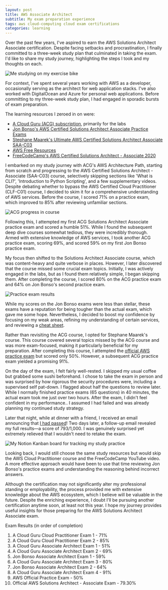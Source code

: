 ```yaml
---
layout: post
title: AWS Associate Architect
subtitle: My exam preparation experience
tags: aws cloud-computing cloud exam certifications
categories: learning
---
```


Over the past few years, I've aspired to earn the AWS Solutions Architect Associate certification. Despite facing setbacks and procrastination, I finally committed to a three-week study plan that culminated in taking the exam. I'd like to share my study journey, highlighting the steps I took and my thoughts on each.

<p class="center">
    <img src="{{site.baseurl}}/img/2023-07-16-aws-associate-architect/study.jpeg" alt="Me studying on my exercise bike" />
</p>

For context, I've spent several years working with AWS as a developer, occasionally serving as the architect for web application stacks. I've also worked with DigitalOcean and Azure for personal web applications. Before committing to my three-week study plan, I had engaged in sporadic bursts of exam preparation.

The learning resources I zeroed in on were:
- [A Cloud Guru (ACG) subscription](https://www.pluralsight.com/cloud-guru), primarily for the labs
- [Jon Bonso's AWS Certified Solutions Architect Associate Practice Exams](https://www.udemy.com/course/aws-certified-solutions-architect-associate-amazon-practice-exams-saa-c03/)
- [Stephane Maarek's Ultimate AWS Certified Solutions Architect Associate SAA-C03](https://www.udemy.com/course/aws-certified-solutions-architect-associate-saa-c03/)
- [AWS Free Resources](https://aws.amazon.com/certification/certified-solutions-architect-associate/)
- [FreeCodeCamp's AWS Certified Solutions Architect - Associate 2020](https://www.youtube.com/watch?v=Ia-UEYYR44s)

I embarked on my study journey with ACG's AWS Architecture Path, starting from scratch and progressing to the AWS Certified Solutions Architect - Associate (SAA-C03) course, selectively skipping sections like 'What is CLI?', 'Introduction to Python Scripting', and a few supplementary videos. Despite debating whether to bypass the AWS Certified Cloud Practitioner (CLF-C01) course, I decided to skim it for a comprehensive understanding of AWS services. Before the course, I scored 71% on a practice exam, which improved to 85% after reviewing unfamiliar sections.

<p class="center">
    <img src="{{site.baseurl}}/img/2023-07-16-aws-associate-architect/progress.jpeg" alt="ACG progress in course" />
</p>

Following this, I attempted my first ACG Solutions Architect Associate practice exam and scored a humble 51%. While I found the subsequent deep dive courses somewhat tedious, they were incredibly thorough. Armed with extensive knowledge of AWS services, I took another ACG practice exam, scoring 69%, and scored 59% on my first Jon Bonso practice exam.

My focus then shifted to the Solutions Architect Associate course, which was content-heavy and quite verbose in places. However, I later discovered that the course missed some crucial exam topics. Initially, I was actively engaged in the labs, but as I found them relatively simple, I began skipping them. After completing the course, I scored 80% on the ACG practice exam and 64% on Jon Bonso's second practice exam.

<p class="center">
    <img src="{{site.baseurl}}/img/2023-07-16-aws-associate-architect/result.jpeg" alt="Practice exam results" />
</p>

While my scores on the Jon Bonso exams were less than stellar, these exams have a reputation for being tougher than the actual exam, which gave me some hope. Nevertheless, I decided to boost my confidence by focusing on my weak areas, refining my understanding of certain services, and reviewing a [cheat sheet](https://www.stellexgroup.com/blog/aws-solutions-architect-associate-saa-c03-cheat-sheet).

Rather than revisiting the ACG course, I opted for Stephane Maarek's course. This course covered several topics missed by the ACG course and was more exam-focused, making it particularly beneficial for my preparation. After completing this course, I attempted the [official AWS practice exam](https://d1.awsstatic.com/training-and-certification/docs-sa-assoc/AWS-Certified-Solutions-Architect-Associate_Sample-Questions.pdf) but scored only 50%. However, a subsequent ACG practice exam yielded a promising 91%.

On the day of the exam, I felt fairly well-rested. I skipped my usual coffee but grabbed some sushi beforehand. I chose to take the exam in person and was surprised by how rigorous the security procedures were, including a supervised self pat-down. I flagged about half the questions to review later. While I normally finished practice exams (65 questions) in 40 minutes, the actual exam took me just over two hours. After the exam, I didn't feel confident in my performance.. I assumed I had failed and was already planning my continued study strategy.

Later that night, while at dinner with a friend, I received an email announcing that [I had passed](https://www.credly.com/badges/8b524061-33b3-400c-8c28-1f662ff86c72/public_url)! Two days later, a follow-up email revealed my full results—a score of 793/1,000. I was genuinely surprised yet extremely relieved that I wouldn't need to retake the exam.

<p class="center">
    <img src="{{site.baseurl}}/img/2023-07-16-aws-associate-architect/notion.png" alt="My Notion Kanban board for tracking my study practice" />
</p>

Looking back, I would still choose the same study resources but would skip the AWS Cloud Practitioner course and the FreeCodeCamp YouTube video. A more effective approach would have been to use that time reviewing Jon Bonso's practice exams and understanding the reasoning behind incorrect answers.

Although the certification may not significantly alter my professional standing or employability, the process provided me with extensive knowledge about the AWS ecosystem, which I believe will be valuable in the future. Despite the enriching experience, I doubt I'll be pursuing another certification anytime soon, at least not this year. I hope my journey provides useful insights for those preparing for the AWS Solutions Architect Associate exam.

Exam Results (in order of completion)
1. A Cloud Guru Cloud Practitioner Exam 1 - 71%
2. A Cloud Guru Cloud Practitioner Exam 2 - 85%
3. A Cloud Guru Associate Architect Exam 1 - 51%
4. A Cloud Guru Associate Architect Exam 2 - 69%
5. Jon Bonso Associate Architect Exam 1 - 59%
6. A Cloud Guru Associate Architect Exam 3 - 80%
7. Jon Bonso Associate Architect Exam 2 - 64%
8. A Cloud Guru Associate Architect Exam 4 - 91%
9. AWS Official Practice Exam - 50%
10. Official AWS Solutions Architect - Associate Exam - 79.30%
